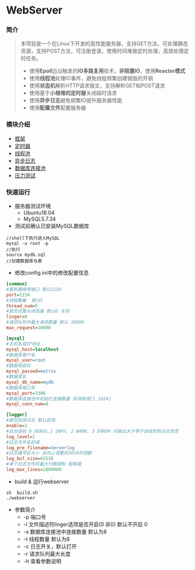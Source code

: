 # WebServer
### 简介

> 本项目是一个在Linux下开发的高性能服务器，支持GET方法，可处理静态资源，支持POST方法，可注册登录。使用时间堆做定时处理，高效处理定时任务。
>
> + 使用**Epoll**边沿触发的**IO多路复用**技术，**非阻塞IO**，使用**Reactor模式**
>+ 使用**线程池**处理IO事件，避免线程频繁创建销毁的开销
> + 使用**状态机**解析HTTP请求报文，支持解析GET和POST请求
>+ 使用基于**小根堆的定时器**关闭超时请求
> + 使用**异步日志**避免频繁IO提升服务器性能
>+ 使用**配置文件**配置服务器
> 

### 模块介绍

+ [框架](./docs/简介.md)
+ [定时器](./docs/定时器.md)
+ [线程池](./docs/线程池.md)
+ [异步日志](docs/异步日志.md)
+ [数据库连接池](docs/数据库连接池.md)
+ [压力测试](docs/压力测试.md)

### 快速运行

+ 服务器测试环境
  + Ubuntu18.04
  + MySQL5.7.34
+ 测试前确认已安装MySQL数据库

``` shell
//shell下执行进入MySQL
mysql -u root -p
//执行 
source mydb.sql
//创建数据库与表
```

+ 修改config.ini中的修改配置信息

```ini
[common]
#服务器使用端口 默认1234
port=1234
#线程数量  默认5
thread_num=5 
#是否优雅关闭连接 默认0 关闭
linger=0
#请求队列中最大请求数量 默认 10000
max_request=10000

[mysql]
#主机名或IP地址
mysql_host=localhost
#数据库用户名
mysql_user=root
#数据库密码
mysql_passwd=matrix
#数据库名
mysql_db_name=mydb
#数据库端口号
mysql_port=3306
#数据库连接池中初始化连接数量 有效取值[1,1024]
mysql_conn_num=8

[logger]
#是否启用日志 默认启用
enable=1
#日志级别 0 DEBUG,1 INFO, 2 WARN, 3 ERROR 只输出大于等于该级别的日志信息
log_level=1
#日志文件名前缀
log_pre_filename=Serverlog
#日志缓冲区大小 会向上调整到1024的倍数
log_buf_size=65536
#单个日志文件的最大行数限制 粗略值
log_max_lines=1000000
```

+ build   &   运行webserver

```
sh  build.sh
./webserver
```

+ 参数简介
  + -p 端口号
  + -l 文件描述符linger选项是否开启(0 非0)  默认不开启 0 
  + -s 数据库连接池中连接数量  默认为8 
  + -t 线程数量 默认为8
  + -c 日志开关，默认打开
  + -r 请求队列最大长度
  + -h 查看参数说明

